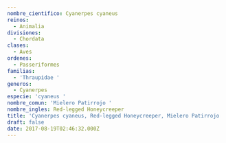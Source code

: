 ```yaml
---
nombre_cientifico: Cyanerpes cyaneus
reinos:
  - Animalia
divisiones:
  - Chordata
clases:
  - Aves
ordenes:
  - Passeriformes
familias:
  - 'Thraupidae '
generos:
  - Cyanerpes
especie: 'cyaneus '
nombre_comun: 'Mielero Patirrojo '
nombre_ingles: Red-legged Honeycreeper
title: 'Cyanerpes cyaneus, Red-legged Honeycreeper, Mielero Patirrojo '
draft: false
date: 2017-08-19T02:46:32.000Z
---
```


